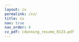 ```yaml
---
layout: cv
permalink: /cv/
title: cv
nav: true
nav_order: 4
cv_pdf: cdunning_resume_0123.pdf
---
```

